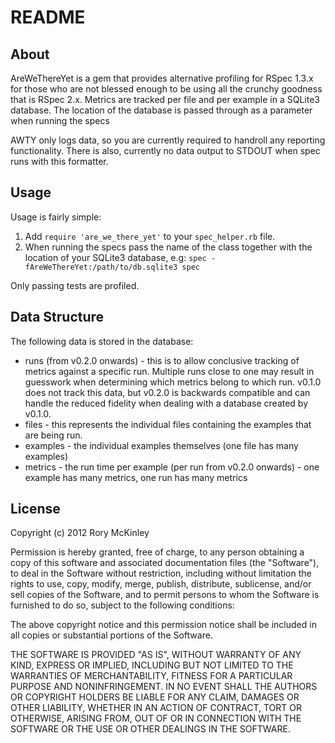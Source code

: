 # README

## About

AreWeThereYet is a gem that provides alternative profiling for RSpec 1.3.x for those who are not blessed enough to be using all the
crunchy goodness that is RSpec 2.x.  Metrics are tracked per file and per example in a SQLite3 database. The location of the 
database is passed through as a parameter when running the specs

AWTY only logs data, so you are currently required to handroll any reporting functionality. There is also, currently no data output
to STDOUT when spec runs with this formatter.

## Usage

Usage is fairly simple:

1. Add `require 'are_we_there_yet'` to your `spec_helper.rb` file.
2. When running the specs pass the name of the class together with the location of your SQLite3 database, e.g:
  `spec -fAreWeThereYet:/path/to/db.sqlite3 spec`

Only passing tests are profiled.

## Data Structure

The following data is stored in the database:

- runs (from v0.2.0 onwards) - this is to allow conclusive tracking of metrics against a specific run. Multiple runs close to one 
may result in guesswork when determining which metrics belong to which run. v0.1.0 does not track this data, but v0.2.0 is backwards 
compatible and can handle the reduced fidelity when dealing with a database created by v0.1.0.
- files - this represents the individual files containing the examples that are being run.
- examples - the individual examples themselves (one file has many examples)
- metrics - the run time per example (per run from v0.2.0 onwards) - one example has many metrics, one run has many metrics

## License

Copyright (c) 2012 Rory McKinley

Permission is hereby granted, free of charge, to any person obtaining
a copy of this software and associated documentation files (the
"Software"), to deal in the Software without restriction, including
without limitation the rights to use, copy, modify, merge, publish,
distribute, sublicense, and/or sell copies of the Software, and to
permit persons to whom the Software is furnished to do so, subject to
the following conditions:

The above copyright notice and this permission notice shall be
included in all copies or substantial portions of the Software.

THE SOFTWARE IS PROVIDED "AS IS", WITHOUT WARRANTY OF ANY KIND,
EXPRESS OR IMPLIED, INCLUDING BUT NOT LIMITED TO THE WARRANTIES OF
MERCHANTABILITY, FITNESS FOR A PARTICULAR PURPOSE AND
NONINFRINGEMENT. IN NO EVENT SHALL THE AUTHORS OR COPYRIGHT HOLDERS BE
LIABLE FOR ANY CLAIM, DAMAGES OR OTHER LIABILITY, WHETHER IN AN ACTION
OF CONTRACT, TORT OR OTHERWISE, ARISING FROM, OUT OF OR IN CONNECTION
WITH THE SOFTWARE OR THE USE OR OTHER DEALINGS IN THE SOFTWARE.
